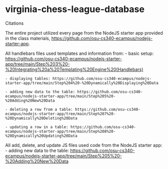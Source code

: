 # virginia-chess-league-database

Citations

The entire project utilized every page from the NodeJS starter app provided in the class materials, 
https://github.com/osu-cs340-ecampus/nodejs-starter-app. 

All handlebars files used templates and information from:
    - basic setup: https://github.com/osu-cs340-ecampus/nodejs-starter-app/tree/main/Step%203%20-%20Integrating%20a%20Templating%20Engine%20(Handlebars)

    - displaying tables: https://github.com/osu-cs340-ecampus/nodejs-starter-app/tree/main/Step%204%20-%20Dynamically%20Displaying%20Data

    - adding new data to the table: https://github.com/osu-cs340-ecampus/nodejs-starter-app/tree/main/Step%205%20-%20Adding%20New%20Data

    - deleting a row from a table: https://github.com/osu-cs340-ecampus/nodejs-starter-app/tree/main/Step%207%20-%20Dynamically%20Deleting%20Data

    - updating a row in a table: https://github.com/osu-cs340-ecampus/nodejs-starter-app/tree/main/Step%208%20-%20Dynamically%20Updating%20Data

All add, delete, and update JS files used code from the NodeJS starter app:
    - adding new data to the table: https://github.com/osu-cs340-ecampus/nodejs-starter-app/tree/main/Step%205%20-%20Adding%20New%20Data

    
